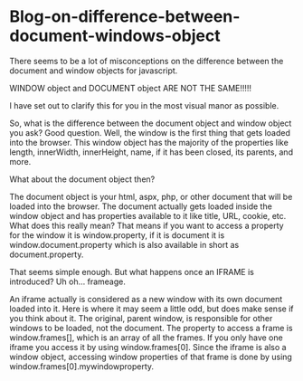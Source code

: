 # Blog-on-difference-between-document-windows-object

There seems to be a lot of misconceptions on the difference between the document and window objects for javascript.

WINDOW object and DOCUMENT object ARE NOT THE SAME!!!!!

I have set out to clarify this for you in the most visual manor as possible.

So, what is the difference between the document object and window object you ask? Good question.
Well, the window is the first thing that gets loaded into the browser. This window object has the majority of the properties like length, innerWidth, innerHeight, name, if it has been closed, its parents, and more.

What about the document object then?

The document object is your html, aspx, php, or other document that will be loaded into the browser. The document actually gets loaded inside the window object and has properties available to it like title, URL, cookie, etc. What does this really mean? That means if you want to access a property for the window it is window.property, if it is document it is window.document.property which is also available in short as document.property.

That seems simple enough. But what happens once an IFRAME is introduced? Uh oh… frameage.

An iframe actually is considered as a new window with its own document loaded into it. Here is where it may seem a little odd, but does make sense if you think about it. The original, parent window, is responsible for other windows to be loaded, not the document.
The property to access a frame is window.frames[], which is an array of all the frames. If you only have one iframe you access it by using window.frames[0]. Since the iframe is also a window object, accessing window properties of that frame is done by using window.frames[0].mywindowproperty.
